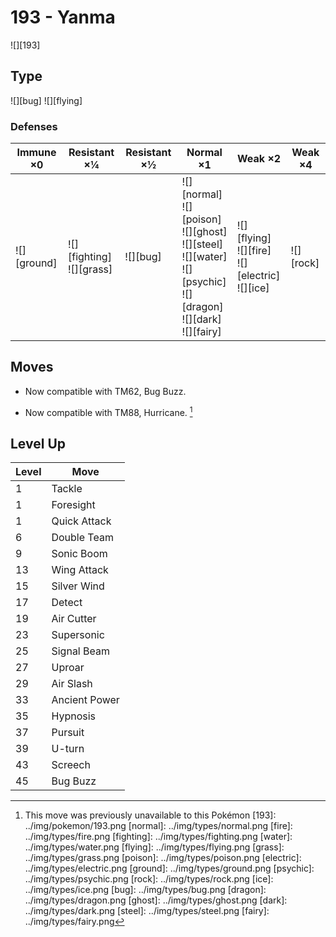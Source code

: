 # 193 - Yanma
![][193]

## Type

![][bug]  ![][flying]

### Defenses

Immune ×0 | Resistant ×¼ | Resistant ×½ | Normal ×1 | Weak ×2 | Weak ×4
---       | ---          | ---          | ---       | ---     | ---
![][ground]<br> | ![][fighting]<br> ![][grass]<br> | ![][bug]<br> | ![][normal]<br> ![][poison]<br> ![][ghost]<br> ![][steel]<br> ![][water]<br> ![][psychic]<br> ![][dragon]<br> ![][dark]<br> ![][fairy]<br> | ![][flying]<br> ![][fire]<br> ![][electric]<br> ![][ice]<br> | ![][rock]<br> | 

## Moves

 - Now compatible with TM62, Bug Buzz.

 - Now compatible with TM88, Hurricane. [^1]

## Level Up

Level | Move
---   | ---
  1   | Tackle
  1   | Foresight
  1   | Quick Attack
  6   | Double Team
  9   | Sonic Boom
 13   | Wing Attack
 15   | Silver Wind
 17   | Detect
 19   | Air Cutter
 23   | Supersonic
 25   | Signal Beam
 27   | Uproar
 29   | Air Slash
 33   | Ancient Power
 35   | Hypnosis
 37   | Pursuit
 39   | U-turn
 43   | Screech
 45   | Bug Buzz

[^1]: This move was previously unavailable to this Pokémon
[193]: ../img/pokemon/193.png
[normal]: ../img/types/normal.png
[fire]: ../img/types/fire.png
[fighting]: ../img/types/fighting.png
[water]: ../img/types/water.png
[flying]: ../img/types/flying.png
[grass]: ../img/types/grass.png
[poison]: ../img/types/poison.png
[electric]: ../img/types/electric.png
[ground]: ../img/types/ground.png
[psychic]: ../img/types/psychic.png
[rock]: ../img/types/rock.png
[ice]: ../img/types/ice.png
[bug]: ../img/types/bug.png
[dragon]: ../img/types/dragon.png
[ghost]: ../img/types/ghost.png
[dark]: ../img/types/dark.png
[steel]: ../img/types/steel.png
[fairy]: ../img/types/fairy.png
